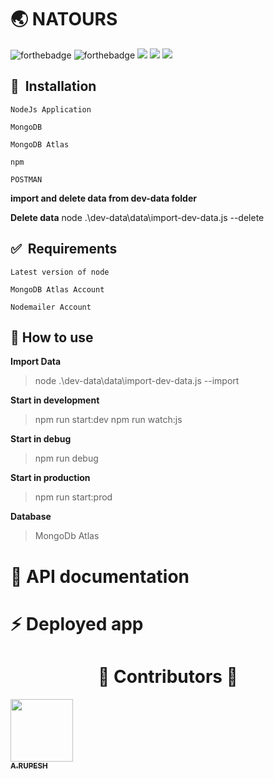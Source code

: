  # :earth_asia: NATOURS

![forthebadge](https://forthebadge.com/images/badges/made-with-javascript.svg)  ![forthebadge](https://forthebadge.com/images/badges/built-with-love.svg) ![](https://img.shields.io/badge/MongoDB-3.6-brightgreen.svg?style=for-the-badge&display=inline-block&logo=mongodb)
![](https://img.shields.io/badge/html-5-blue.svg?style=for-the-badge&display=inline-block&logo=html5)
![](https://img.shields.io/badge/css-3-green.svg?style=for-the-badge&display=inline-block&logo=css3)

## 🚀&nbsp; Installation

`NodeJs Application`

`MongoDB`

`MongoDB Atlas`

`npm`

`POSTMAN`

**import and delete data from dev-data folder**

**Delete data**
node .\dev-data\data\import-dev-data.js --delete

## ✅&nbsp; Requirements
 `Latest version of node`

`MongoDB Atlas Account`

`Nodemailer Account`

## :wrench: How to use
**Import Data**
> node .\dev-data\data\import-dev-data.js --import

**Start in development**
> npm run start:dev
> npm run watch:js

**Start in debug**
> npm run debug

**Start in production**
> npm run start:prod

**Database**
> MongoDb Atlas

# :pencil: API documentation

# :zap: Deployed app

<h1 align="center"> ️💚️ Contributors 💚 </h1>

<!-- ALL-CONTRIBUTORS-LIST:START - Do not remove or modify this section -->
<!-- prettier-ignore -->
[<img src="https://avatars1.githubusercontent.com/u/30566706?s=460&u=fa66403c14af5eafd23a330aee2b3864ed35c9c9&v=4" width="100px;"/><br /><sub><b>A.RUPESH</b></sub>](https://github.com/rupesh1310)<br />

